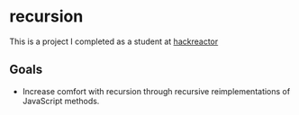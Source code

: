 # recursion
This is a project I completed as a student at [hackreactor](http://hackreactor.com)

## Goals
- Increase comfort with recursion through recursive reimplementations of JavaScript methods. 
